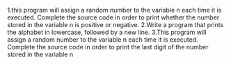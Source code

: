 1.this program will assign a random number to the variable n each time it is executed. Complete the source code in order to print whether the number stored in the variable n is positive or negative.
2.Write a program that prints the alphabet in lowercase, followed by a new line.
3.This program will assign a random number to the variable n each time it is executed. Complete the source code in order to print the last digit of the number stored in the variable n
